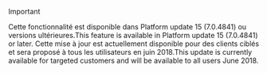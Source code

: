 > [!IMPORTANT]
> <span data-ttu-id="395b8-101">Cette fonctionnalité est disponible dans Platform update 15 (7.0.4841) ou versions ultérieures.</span><span class="sxs-lookup"><span data-stu-id="395b8-101">This feature is available in Platform update 15 (7.0.4841) or later.</span></span> <span data-ttu-id="395b8-102">Cette mise à jour est actuellement disponible pour des clients ciblés et sera proposé à tous les utilisateurs en juin 2018.</span><span class="sxs-lookup"><span data-stu-id="395b8-102">This update is currently available for targeted customers and will be available to all users June 2018.</span></span>
